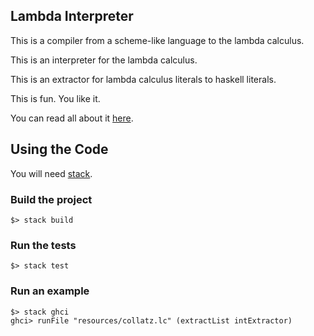 Lambda Interpreter
------------------

This is a compiler from a scheme-like language to the lambda calculus.

This is an interpreter for the lambda calculus.

This is an extractor for lambda calculus literals to haskell literals.

This is fun. You like it.

You can read all about it [here](http://tobin.yehle.io/articles/lambda-compiler).


Using the Code
--------------

You will need [stack](https://docs.haskellstack.org/en/stable/README).

### Build the project
```
$> stack build
```

### Run the tests
```
$> stack test
```

### Run an example
```
$> stack ghci
ghci> runFile "resources/collatz.lc" (extractList intExtractor)
```
